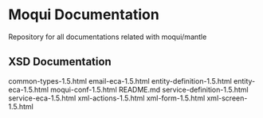 # Moqui Documentation 
Repository for all documentations related with moqui/mantle

## XSD Documentation
common-types-1.5.html
email-eca-1.5.html
entity-definition-1.5.html
entity-eca-1.5.html
moqui-conf-1.5.html
README.md
service-definition-1.5.html
service-eca-1.5.html
xml-actions-1.5.html
xml-form-1.5.html
xml-screen-1.5.html
